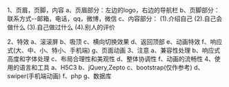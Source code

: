 1、页眉，页脚，内容
	a、页眉部分：左边的logo，右边的导航栏
	b、页脚部分：联系方式--邮箱，电话，qq，微博，微信
	c、内容部分：
		(1).介绍自己
		(2).自己会做什么
		(3).自己做过什么
		(4).别人的评价

2、特效
	a、滚滚屏
	b、吸顶
	c、横向切换效果
	d、返回顶部
	e、动画特效
	f、响应式(大、中、小、特小、手机端)
	g、页面动画
3、注意
	a、兼容性处理
	b、响应式高度和字体处理
	c、布局合理性和美观性
	d、整体协调性
	f、动画的流畅性
4、使用的语言和工具
	a、H5C3
	b、jQuery,Zepto
	c、bootstrap(仅作参考)
	d、swiper(手机端动画)
	f、php
    g、数据库